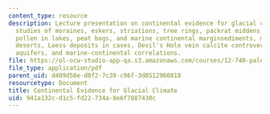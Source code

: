 ```yaml
---
content_type: resource
description: Lecture presentation on continental evidence for glacial climate. Includes
  studies of moraines, eskers, striations, tree rings, packrat middens, beetle remains,
  pollen in lakes, peat bogs, and marine continental marginsediments, modern dune
  deserts, Loess deposits in caves, Devil's Hole vein calcite controversy, groundwater
  aquifers, and marine-continental correlations.
file: https://ol-ocw-studio-app-qa.s3.amazonaws.com/courses/12-740-paleoceanography-spring-2008/941a132cd1c5fd22734a8e6f7887430c_lec11_slide.pdf
file_type: application/pdf
parent_uid: d409d56e-d0f2-7c39-c96f-3d8512960818
resourcetype: Document
title: Continental Evidence for Glacial Climate
uid: 941a132c-d1c5-fd22-734a-8e6f7887430c
---
```

